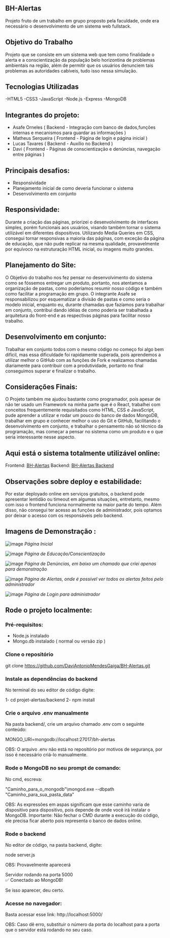 ## BH-Alertas

Projeto fruto de um trabalho em grupo proposto pela faculdade, onde era necessário o desenvolvimento de um sistema web fullstack.

## Objetivo do Trabalho

Projeto que se consiste em um sistema web que tem como finalidade o alerta e a conscientização da população belo horizontina de problemas ambientais na região, além de permitir
que os usuários denunciem tais problemas as autoridades cabíveis, tudo isso nessa simulação.

## Tecnologias Utilizadas

-HTML5 
-CSS3 
-JavaScript
-Node.js
-Express
-MongoDB

## Integrantes do projeto:
- Asafe Orneles ( Backend - Integração com banco de dados,funções internas e mecanismos para guardar as informações )
- Matheus Serqueira ( Frontend - Página de login e página inicial ) 
- Lucas Tavares ( Backend - Auxílio no Backend )
- Davi ( Frontend - Páginas de conscientização e denúncias, navegação entre páginas )  

## Principais desafios:

- Responsividade 
- Planejamento inicial de como deveria funcionar o sistema
- Desenvolvimento em conjunto

## Responsividade:

Durante a criação das páginas, priorizei o desenvolvimento de interfaces simples, porém funcionais aos usuários, visando também tornar o sistema utilizável em diferentes dispositivos.
Utilizando Media Queries em CSS, consegui tornar responsivas a maioria das páginas,  com exceção da página de educação, que não pude replicar
na mesma qualidade, provavelmente por equívoco na estruturação HTML inicial, ou imagens muito grandes.

## Planejamento do Site:

O Objetivo do trabalho nos fez pensar no desenvolvimento do sistema como se fóssemos entregar um produto, portanto, nos atentamos a organização
de pastas, como poderíamos resumir nosso código e também como facilitar a programação em grupo. O integrante Asafe se responsabilizou por
esquematizar a divisão de pastas e como seria o modelo inicial, enquanto eu, durante chamadas que fazíamos para trabalhar em conjunto, contribui
dando idéias de como poderia ser trabalhada a arquitetura do front-end e as respectivas páginas para facilitar nosso trabalho.

## Desenvolvimento em conjunto:

Trabalhar em conjunto todos com o mesmo código no começo foi algo bem difícil, mas essa dificuldade foi rapidamente superada, pois aprendemos
a utilizar melhor o GitHub com as funções de Fork e realizamos chamadas diariamente para contribuir com a produtividade, portanto no final
conseguimos superar e finalizar o trabalho.

## Considerações Finais:

O Projeto também me ajudou bastante como programador, pois apesar de não ter usado um Framework na minha parte que é o React, trabalhei
com conceitos frequentemente requisitados como HTML, CSS e JavaScript, pude aprender a utilizar e rodar um pouco do banco de dados MongoDB,
trabalhar em grupo e conhecer melhor o uso do Git e GitHub, facilitando o desenvolvimento em conjunto, e trabalhar o pensamento não só
técnico da programação, mas começar a pensar no sistema como um produto e o que seria interessante nesse aspecto. 

## Aqui está o sistema totalmente utilizável online:

Frontend: [BH-Alertas](https://bh-alertas-oyvn.vercel.app/)
Backend: [BH-Alertas Backend](https://bh-alertas-backend.onrender.com)

## Observações sobre deploy e estabilidade:

Por estar deployado online em serviços gratuitos, o backend pode apresentar lentidão ou timeout em algumas situações, 
entretanto, mesmo com isso o frontend funciona normalmente na maior parte do tempo. Além disso, não consegui ter 
acesso as funções de administrador, pois optamos por deixar o acesso com os responsáveis pelo backend.

## Imagens de Demonstração :

![image](https://github.com/user-attachments/assets/f09e66f1-1960-490f-a282-f6cfce1b56f7)
*Página Inicial*

![image](https://github.com/user-attachments/assets/eef1a53c-8c32-4788-b622-f0478c5e4188)
*Página de Educação/Conscientização*

![image](https://github.com/user-attachments/assets/8f368631-5332-4672-b2b8-0701ed83ffb1)
*Página de Denúncias, em baixo um chamado que criei apenas para demonstração*

![image](https://github.com/user-attachments/assets/fdd3217b-6a7a-4741-9d81-cdebdadbc846)
*Página de Alertas, onde é possível ver todos os alertas feitos pelo administrador*

![image](https://github.com/user-attachments/assets/7544aab7-82fd-4f7a-9bba-6c8c57bf54e9)
*Página de Login para administrador*



## Rode o projeto localmente:

### Pré-requisitos:

- Node.js instalado
- Mongo.db instalado ( normal ou versão zip )

### Clone o repositório

git clone https://github.com/DaviAntonioMendesGaiga/BH-Alertas.git

### Instale as dependências do backend

No terminal do seu editor de código digite:

1- cd projet-alertas/backend
2- npm install

### Crie o arquivo .env manualmente 

Na pasta backend/, crie um arquivo chamado .env com o seguinte conteúdo:

MONGO_URI=mongodb://localhost:27017/bh-alertas

OBS: O arquivo .env não está no repositório por motivos de segurança, por isso é necessário criá-lo manualmente.

### Rode o MongoDB no seu prompt de comando:

No cmd, escreva:

"Caminho_para_o_mongodb"\mongod.exe --dbpath "Caminho_para_sua_pasta_data"

OBS: As expressões em aspas significam que esse caminho varia de dispositivo para dispositivo, pois depende de onde você irá instalar o MongoDB.
Importante: Não fechar o CMD durante a execução do código, ele precisa ficar aberto pois representa o banco de dados online.

### Rode o backend 

No editor de código, na pasta backend, digite:

node server.js

OBS: Provavelmente aparecerá

Servidor rodando na porta 5000  
✅ Conectado ao MongoDB!

Se isso aparecer, deu certo.

### Acesse no navegador:

Basta acessar esse link: http://localhost:5000/

OBS: Caso dê erro, substituir o número da porta do localhost para a porta que o servidor está rodando no seu caso.



